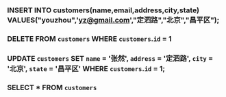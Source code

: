 ### INSERT INTO customers(name,email,address,city,state) VALUES("youzhou",'yz@gmail.com',"定泗路","北京","昌平区");

### DELETE FROM `customers` WHERE `customers`.`id` = 1

### UPDATE `customers` SET `name` = '张然', `address` = '定泗路', `city` = '北京', `state` = '昌平区' WHERE `customers`.`id` = 1;

### SELECT * FROM `customers` 

